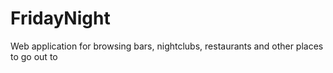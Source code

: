 # FridayNight
Web application for browsing bars, nightclubs, restaurants and other places to go out to
